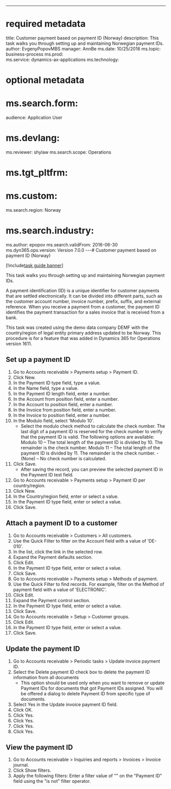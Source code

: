 --- 
# required metadata 
 
title: Customer payment based on payment ID (Norway)
description: This task walks you through setting up and maintaining Norwegian payment IDs. 
author: EvgenyPopovMBS
manager: AnnBe 
ms.date: 10/25/2016
ms.topic: business-process 
ms.prod:  
ms.service: dynamics-ax-applications 
ms.technology:  
 
# optional metadata 
 
# ms.search.form:   
audience: Application User 
# ms.devlang:  
ms.reviewer: shylaw
ms.search.scope: Operations 
# ms.tgt_pltfrm:  
# ms.custom:  
ms.search.region: Norway
# ms.search.industry: 
ms.author: epopov
ms.search.validFrom: 2016-06-30 
ms.dyn365.ops.version: Version 7.0.0 
---# Customer payment based on payment ID (Norway)

[!include[task guide banner](../../includes/task-guide-banner.md)]

This task walks you through setting up and maintaining Norwegian payment IDs. 

A payment identification (ID) is a unique identifier for customer payments that are settled electronically. It can be divided into different parts, such as the customer account number, invoice number, prefix, suffix, and external reference. When you receive a payment from a customer, the payment ID identifies the payment transaction for a sales invoice that is received from a bank.

This task was created using the demo data company DEMF with the country/region of legal entity primary address updated to be Norway. This procedure is for a feature that was added in Dynamics 365 for Operations version 1611.


## Set up a payment ID
1. Go to Accounts receivable > Payments setup > Payment ID.
2. Click New.
3. In the Payment ID type field, type a value.
4. In the Name field, type a value.
5. In the Payment ID length field, enter a number.
6. In the Account from position field, enter a number.
7. In the Account to position field, enter a number.
8. In the Invoice from position field, enter a number.
9. In the Invoice to position field, enter a number.
10. In the Modulo field, select 'Modulo 10'.
    * Select the modulo check method to calculate the check number. The last digit of a payment ID is reserved for the check number to verify that the payment ID is valid. The following options are available:     Modulo 10 – The total length of the payment ID is divided by 10. The remainder is the check number.   Modulo 11 – The total length of the payment ID is divided by 11. The remainder is the check number.   - (None) – No check number is calculated.  
11. Click Save.
    * After saving the record, you can preview the selected payment ID in the Payment ID test field.  
12. Go to Accounts receivable > Payments setup > Payment ID per country/region.
13. Click New.
14. In the Country/region field, enter or select a value.
15. In the Payment ID type field, enter or select a value.
16. Click Save.

## Attach a payment ID to a customer
1. Go to Accounts receivable > Customers > All customers.
2. Use the Quick Filter to filter on the Account field with a value of 'DE-010'.
3. In the list, click the link in the selected row.
4. Expand the Payment defaults section.
5. Click Edit.
6. In the Payment ID type field, enter or select a value.
7. Click Save.
8. Go to Accounts receivable > Payments setup > Methods of payment.
9. Use the Quick Filter to find records. For example, filter on the Method of payment field with a value of 'ELECTRONIC'.
10. Click Edit.
11. Expand the Payment control section.
12. In the Payment ID type field, enter or select a value.
13. Click Save.
14. Go to Accounts receivable > Setup > Customer groups.
15. Click Edit.
16. In the Payment ID type field, enter or select a value.
17. Click Save.

## Update the payment ID
1. Go to Accounts receivable > Periodic tasks > Update invoice payment ID.
2. Select the Delete payment ID check box to delete the payment ID information from all documents
    * This option should be used only when you want to remove or update Payment IDs for documents that got Payment IDs assigned. You will be offered a dialog to delete Payment ID from specific type of documents.  
3. Select Yes in the Update invoice payment ID field.
4. Click OK.
5. Click Yes.
6. Click Yes.
7. Click Yes.
8. Click Yes.

## View the payment ID
1. Go to Accounts receivable > Inquiries and reports > Invoices > Invoice journal.
2. Click Show filters.
3. Apply the following filters: Enter a filter value of "" on the "Payment ID" field using the "is not" filter operator.

